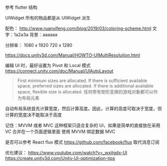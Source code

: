 参考 flutter 结构

UIWidget
所有的物品都是从 UIWidget 派生

配色：
http://www.ruanyifeng.com/blog/2019/03/coloring-scheme.html
文字：1a2a3a
背景：aaaaaa

分辨率：
1080 x 1920
720 x 1280

https://docs.unity3d.com/Manual/HOWTO-UIMultiResolution.html

编辑 UI 时，最好设置为 Pivot 和 Local 模式
https://connect.unity.com/doc/Manual/UIAutoLayout
> First minimum sizes are allocated.
> If there is sufficient available space, preferred sizes are allocated.
> If there is additional available space, flexible size is allocated.
任何带有矩形变换的游戏对象都可以作为布局元素

自动布局系统首先计算宽度，然后计算高度。因此，计算的高度可取决于宽度，但计算的宽度决不能取决于高度

记住：MVVM 或者 MVC 这种框架只适合复杂的 UI，如果是简单的直接放在采用 VC 合并在一个页面逻辑里面
使用 MVVM 绑定数据
MVC 

是否可以参考 React flux 模式
https://github.com/facebook/flux
取代消息订阅

优化建议：
https://www.youtube.com/watch?v=_wxitgdx-UI
https://create.unity3d.com/Unity-UI-optimization-tips
